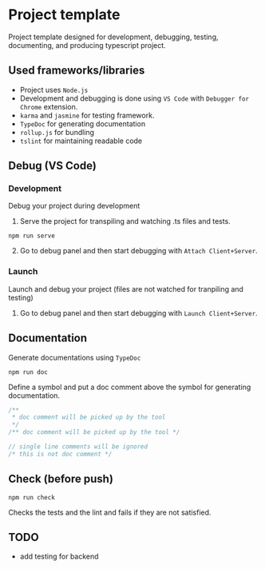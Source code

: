 # Project template
Project template designed for development, debugging, testing, documenting, and producing typescript project.

## Used frameworks/libraries
- Project uses `Node.js`
- Development and debugging is done using `VS Code` with `Debugger for Chrome` extension.
- `karma` and `jasmine` for testing framework.
- `TypeDoc` for generating documentation
- `rollup.js` for bundling
- `tslint` for maintaining readable code

## Debug (VS Code)
### Development
Debug your project during development
1. Serve the project for transpiling and watching .ts files and tests.
```
npm run serve
```
2. Go to debug panel and then start debugging with `Attach Client+Server`.

### Launch
Launch and debug your project (files are not watched for tranpiling and testing)
1. Go to debug panel and then start debugging with `Launch Client+Server`.

## Documentation
Generate documentations using `TypeDoc`
```
npm run doc
```

Define a symbol and put a doc comment above the symbol for generating documentation.
```ts
/**
 * doc comment will be picked up by the tool
 */
/** doc comment will be picked up by the tool */

// single line comments will be ignored
/* this is not doc comment */
```

## Check (before push)
```
npm run check
```
Checks the tests and the lint and fails if they are not satisfied.

## TODO
- add testing for backend
